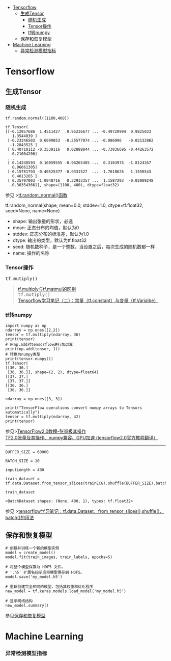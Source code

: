 
- [Tensorflow](#tensorflow)
  * [生成Tensor](#--tensor)
    + [随机生成](#随机生成)
    + [Tensor操作](#Tensor操作)
    + [tf转numpy](#tf转numpy)
  * [保存和恢复模型](#-------)
- [Machine Learning](#machine-learning)
    + [异常检测模型指标](#--------)


# Tensorflow 
## 生成Tensor
### 随机生成
```  
tf.random.normal([1100,400])   
```
 
```
tf.Tensor(
[[-0.12957686  1.4511427   0.95236677 ... -0.49720994  0.9825033
   1.3544039 ]
 [-0.23346503  0.6099053  -0.25577074 ... -0.086996   -0.02132862
  -1.2843525 ]
 [ 0.40710112 -0.3539116   0.02888844 ... -0.73036695 -0.44263572
  -0.21004206]
 ...
 [ 0.14248593  0.16059555 -0.96265405 ...  0.3103976  -1.8124267
   0.06661305]
 [-0.15781793 -0.40525377 -0.9331527  ... -1.7618626   1.1558543
   0.4813265 ]
 [ 0.35707003 -1.0048716   0.32933357 ...  1.1587293  -0.02009248
  -0.30354366]], shape=(1100, 400), dtype=float32)   
```    
参见 >[tf.random_normal()函数](https://blog.csdn.net/dcrmg/article/details/79028043)    
  
tf.random_normal(shape, mean=0.0, stddev=1.0, dtype=tf.float32, seed=None, name=None)  

+ shape: 输出张量的形状，必选
+ mean: 正态分布的均值，默认为0
+ stddev: 正态分布的标准差，默认为1.0
+ dtype: 输出的类型，默认为tf.float32
+ seed: 随机数种子，是一个整数，当设置之后，每次生成的随机数都一样
+ name: 操作的名称
    
 ### Tensor操作  
 <kbd>tf.mutiply()</kbd>  
 >[tf.multiply与tf.matmul的区别](https://blog.csdn.net/mumu_1233/article/details/78887068)  
  <kbd>tf.mutiply()</kbd>   
>[Tensorflow学习笔记（二）：常量（tf.constant）与变量（tf.Varialbe）](https://blog.csdn.net/yjk13703623757/article/details/77075711)  
  
### tf转numpy  
```
import numpy as np
ndarray = np.ones([2,2])
tensor = tf.multiply(ndarray, 36)
print(tensor)
# 用np.add对tensorflow进行加运算
print(np.add(tensor, 1))
# 转换为numpy类型
print(tensor.numpy())
tf.Tensor(
[[36. 36.]
 [36. 36.]], shape=(2, 2), dtype=float64)
[[37. 37.]
 [37. 37.]]
[[36. 36.]
 [36. 36.]]
```    
```
ndarray = np.ones([3, 3])

print("TensorFlow operations convert numpy arrays to Tensors automatically")
tensor = tf.multiply(ndarray, 42)
print(tensor)
```
参见>[TensorFlow2.0教程-张量极其操作](https://zhuanlan.zhihu.com/p/65609769)  
[TF2.0张量及其操作、numpy兼容、GPU加速 (tensorflow2.0官方教程翻译）](https://zhuanlan.zhihu.com/p/68433904)
* * *    
```
BUFFER_SIZE = 60000  

BATCH_SIZE = 10  
  
inputLength = 400  

train_dataset = tf.data.Dataset.from_tensor_slices(trainECG).shuffle(BUFFER_SIZE).batch(BATCH_SIZE)  

train_dataset
```
```
<BatchDataset shapes: (None, 400, 1), types: tf.float32>
```
参见 >[tensorflow学习笔记：tf.data.Dataset，from_tensor_slices(),shuffle()，batch()的用法](https://blog.csdn.net/qq_18888869/article/details/94575180)

## 保存和恢复模型
```
# 创建并训练一个新的模型实例
model = create_model()
model.fit(train_images, train_labels, epochs=5)

# 将整个模型保存为 HDF5 文件。
# '.h5' 扩展名指示应将模型保存到 HDF5。
model.save('my_model.h5')
```
```
# 重新创建完全相同的模型，包括其权重和优化程序
new_model = tf.keras.models.load_model('my_model.h5')

# 显示网络结构
new_model.summary()
```
参见[保存和恢复模型](https://www.tensorflow.org/tutorials/keras/save_and_load?hl=zh-cn)


# Machine Learning
### 异常检测模型指标
